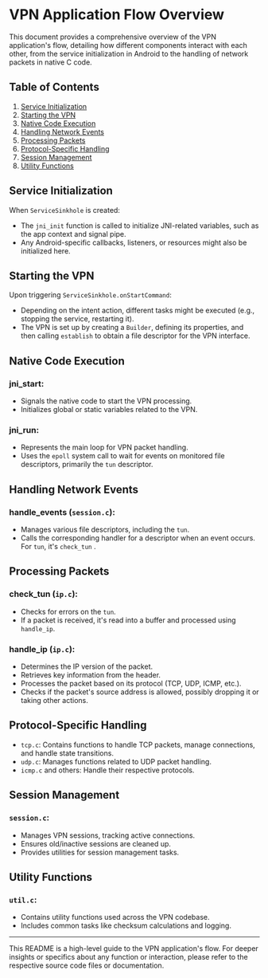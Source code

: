 # VPN Application Flow Overview

This document provides a comprehensive overview of the VPN application's flow, detailing how
different components interact with each other, from the service initialization in Android to the
handling of network packets in native C code.

## Table of Contents

1. [Service Initialization](#service-initialization)
2. [Starting the VPN](#starting-the-vpn)
3. [Native Code Execution](#native-code-execution)
4. [Handling Network Events](#handling-network-events)
5. [Processing Packets](#processing-packets)
6. [Protocol-Specific Handling](#protocol-specific-handling)
7. [Session Management](#session-management)
8. [Utility Functions](#utility-functions)

## Service Initialization

When `ServiceSinkhole` is created:

- The `jni_init` function is called to initialize JNI-related variables, such as the app context and
  signal pipe.
- Any Android-specific callbacks, listeners, or resources might also be initialized here.

## Starting the VPN

Upon triggering `ServiceSinkhole.onStartCommand`:

- Depending on the intent action, different tasks might be executed (e.g., stopping the service,
  restarting it).
- The VPN is set up by creating a `Builder`, defining its properties, and then calling `establish`
  to obtain a file descriptor for the VPN interface.

## Native Code Execution

### jni_start:

- Signals the native code to start the VPN processing.
- Initializes global or static variables related to the VPN.

### jni_run:

- Represents the main loop for VPN packet handling.
- Uses the `epoll` system call to wait for events on monitored file descriptors, primarily the `tun`
  descriptor.

## Handling Network Events

### handle_events (`session.c`):

- Manages various file descriptors, including the `tun`.
- Calls the corresponding handler for a descriptor when an event occurs. For `tun`, it's `check_tun`
  .

## Processing Packets

### check_tun (`ip.c`):

- Checks for errors on the `tun`.
- If a packet is received, it's read into a buffer and processed using `handle_ip`.

### handle_ip (`ip.c`):

- Determines the IP version of the packet.
- Retrieves key information from the header.
- Processes the packet based on its protocol (TCP, UDP, ICMP, etc.).
- Checks if the packet's source address is allowed, possibly dropping it or taking other actions.

## Protocol-Specific Handling

- `tcp.c`: Contains functions to handle TCP packets, manage connections, and handle state
  transitions.
- `udp.c`: Manages functions related to UDP packet handling.
- `icmp.c` and others: Handle their respective protocols.

## Session Management

### `session.c`:

- Manages VPN sessions, tracking active connections.
- Ensures old/inactive sessions are cleaned up.
- Provides utilities for session management tasks.

## Utility Functions

### `util.c`:

- Contains utility functions used across the VPN codebase.
- Includes common tasks like checksum calculations and logging.

---

This README is a high-level guide to the VPN application's flow. For deeper insights or specifics
about any function or interaction, please refer to the respective source code files or
documentation.